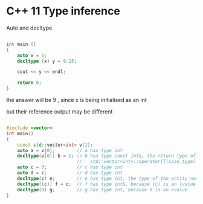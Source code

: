 # C++ 11 Type inference

Auto and decltype

```cpp

int main () 
{ 
    auto x = 5;
    decltype (x) y = 9.15;

    cout << y << endl;

    return 0; 
} 
```

the answer will be 9 , since x is being initialised as an int 

but their reference output may be different

```cpp

#include <vector>
int main()
{
    const std::vector<int> v(1);
    auto a = v[0];        // a has type int
    decltype(v[0]) b = 1; // b has type const int&, the return type of
                          //   std::vector<int>::operator[](size_type) const
    auto c = 0;           // c has type int
    auto d = c;           // d has type int
    decltype(c) e;        // e has type int, the type of the entity named by c
    decltype((c)) f = c;  // f has type int&, because (c) is an lvalue
    decltype(0) g;        // g has type int, because 0 is an rvalue
}
```

